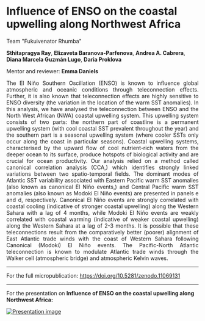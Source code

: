 # Influence of ENSO on the coastal upwelling along Northwest Africa 

Team "Fukuivenator Rhumba"

**Sthitapragya Ray**, **Elizaveta Baranova-Parfenova**, **Andrea A. Cabrera**, **Diana Marcela Guzmán Lugo**, **Daria Proklova**

Mentor and reviewer: **Emma Daniels**

<div style="text-align: justify">
The El Niño Southern Oscillation (ENSO) is known to influence global atmospheric and oceanic conditions through teleconnection effects. Further, it is also known that teleconnection effects are highly sensitive to ENSO diversity (the variation in the location of the warm SST anomalies). In this analysis, we have analysed the teleconnection between ENSO and the North West African (NWA) coastal upwelling system. This upwelling system consists of two parts: the northern part of coastline is a permanent upwelling system (with cool coastal SST prevalent throughout the year) and the southern part is a seasonal upwelling system (where cooler SSTs only occur along the coast in particular seasons). Coastal upwelling systems, characterised by the upward flow of cool nutrient-rich waters from the deeper ocean to its surface, produce hotspots of biological activity and are crucial for ocean productivity. Our analysis relied on a method called canonical correlation analysis (CCA,) which identifies strongly linked variations between two spatio-temporal fields. The dominant modes of Atlantic SST variability associated with Eastern Pacific warm SST anomalies (also known as canonical El Niño events,) and Central Pacific warm SST anomalies (also known as Modoki El Niño events) are presented in panels e and d, respectively. Canonical El Niño events are strongly correlated with coastal cooling (indicative of stronger coastal upwelling) along the Western Sahara with a lag of 4 months, while Modoki El Niño events are weakly correlated with coastal warming (indicative of weaker coastal upwelling) along the Western Sahara at a lag of 2-3 months. It is possible that these teleconnections result from the comparatively better (poorer) alignment of East Atlantic trade winds with the coast of Western Sahara following Canonical (Modoki) El Niño events. The Pacific-North Atlantic teleconnection is known to modulate Atlantic trade winds through the Walker cell (atmospheric bridge) and atmospheric Kelvin waves.
</div>

---
For the full micropublication:
https://doi.org/10.5281/zenodo.11069131
___
For the presentation on **Influence of ENSO on the coastal upwelling along Northwest Africa:**

[![Presentation image](https://img.youtube.com/vi/Grlpch464jQ/0.jpg)](https://www.youtube.com/watch?v=Grlpch464jQ)

